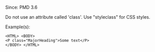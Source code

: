 Since: PMD 3.6

Do not use an attribute called 'class'. Use &quot;styleclass&quot; for CSS styles.

Example(s):
```
<HTML> <BODY>
<P class="MajorHeading">Some text</P>
</BODY> </HTML>
```
